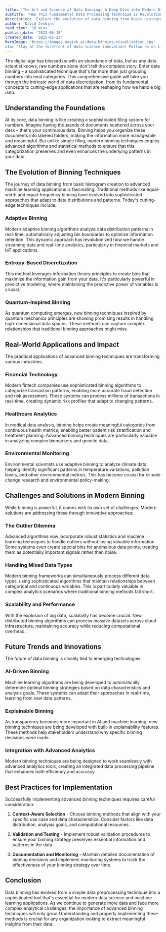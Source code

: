 ```yaml
---
title: 'The Art and Science of Data Binning: A Deep Dive into Modern Discretization Techniques'
subtitle: 'How This Fundamental Data Processing Technique is Revolutionizing Machine Learning and Analytics in 2023'
description: 'Explore the evolution of data binning from basic histogram creation to cutting-edge applications in machine learning. Learn how modern discretization techniques are transforming industries through adaptive algorithms, entropy-based methods, and quantum-inspired approaches.'
author: 'David Jenkins'
read_time: '10 mins'
publish_date: '2023-06-15'
created_date: '2025-02-23'
heroImage: 'https://images.magick.ai/data-binning-visualization.jpg'
cta: 'Stay at the forefront of data science innovation! Follow us on LinkedIn for more insights into advanced analytics techniques and industry best practices.'
---
```


The digital age has blessed us with an abundance of data, but as any data scientist knows, raw numbers alone don't tell the complete story. Enter data binning – a sophisticated technique that's far more than just grouping numbers into neat categories. This comprehensive guide will take you through the intricate world of data discretization, from its fundamental concepts to cutting-edge applications that are reshaping how we handle big data.

## Understanding the Foundations

At its core, data binning is like creating a sophisticated filing system for numbers. Imagine having thousands of documents scattered across your desk – that's your continuous data. Binning helps you organize these documents into labeled folders, making the information more manageable and meaningful. But unlike simple filing, modern binning techniques employ advanced algorithms and statistical methods to ensure that this categorization preserves and even enhances the underlying patterns in your data.

## The Evolution of Binning Techniques

The journey of data binning from basic histogram creation to advanced machine learning applications is fascinating. Traditional methods like equal-width and equal-frequency binning have evolved into sophisticated approaches that adapt to data distributions and patterns. Today's cutting-edge techniques include:

### Adaptive Binning

Modern adaptive binning algorithms analyze data distribution patterns in real-time, automatically adjusting bin boundaries to optimize information retention. This dynamic approach has revolutionized how we handle streaming data and real-time analytics, particularly in financial markets and IoT applications.

### Entropy-Based Discretization

This method leverages information theory principles to create bins that maximize the information gain from your data. It's particularly powerful in predictive modeling, where maintaining the predictive power of variables is crucial.

### Quantum-Inspired Binning

As quantum computing emerges, new binning techniques inspired by quantum mechanics principles are showing promising results in handling high-dimensional data spaces. These methods can capture complex relationships that traditional binning approaches might miss.

## Real-World Applications and Impact

The practical applications of advanced binning techniques are transforming various industries:

### Financial Technology

Modern fintech companies use sophisticated binning algorithms to categorize transaction patterns, enabling more accurate fraud detection and risk assessment. These systems can process millions of transactions in real-time, creating dynamic risk profiles that adapt to changing patterns.

### Healthcare Analytics

In medical data analysis, binning helps create meaningful categories from continuous health metrics, enabling better patient risk stratification and treatment planning. Advanced binning techniques are particularly valuable in analyzing complex biomarkers and genetic data.

### Environmental Monitoring

Environmental scientists use adaptive binning to analyze climate data, helping identify significant patterns in temperature variations, pollution levels, and other environmental metrics. This has become crucial for climate change research and environmental policy-making.

## Challenges and Solutions in Modern Binning

While binning is powerful, it comes with its own set of challenges. Modern solutions are addressing these through innovative approaches:

### The Outlier Dilemma

Advanced algorithms now incorporate robust statistics and machine learning techniques to handle outliers without losing valuable information. Some systems even create special bins for anomalous data points, treating them as potentially important signals rather than noise.

### Handling Mixed Data Types

Modern binning frameworks can simultaneously process different data types, using sophisticated algorithms that maintain relationships between categorical and continuous variables. This is particularly valuable in complex analytics scenarios where traditional binning methods fall short.

### Scalability and Performance

With the explosion of big data, scalability has become crucial. New distributed binning algorithms can process massive datasets across cloud infrastructure, maintaining accuracy while reducing computational overhead.

## Future Trends and Innovations

The future of data binning is closely tied to emerging technologies:

### AI-Driven Binning

Machine learning algorithms are being developed to automatically determine optimal binning strategies based on data characteristics and analysis goals. These systems can adapt their approaches in real-time, learning from new data patterns.

### Explainable Binning

As transparency becomes more important in AI and machine learning, new binning techniques are being developed with built-in explainability features. These methods help stakeholders understand why specific binning decisions were made.

### Integration with Advanced Analytics

Modern binning techniques are being designed to work seamlessly with advanced analytics tools, creating an integrated data processing pipeline that enhances both efficiency and accuracy.

## Best Practices for Implementation

Successfully implementing advanced binning techniques requires careful consideration:

1. **Context-Aware Selection** - Choose binning methods that align with your specific use case and data characteristics. Consider factors like data distribution, analysis goals, and computational resources.

2. **Validation and Testing** - Implement robust validation procedures to ensure your binning strategy preserves essential information and patterns in the data.

3. **Documentation and Monitoring** - Maintain detailed documentation of binning decisions and implement monitoring systems to track the effectiveness of your binning strategy over time.

## Conclusion

Data binning has evolved from a simple data preprocessing technique into a sophisticated tool that's essential for modern data science and machine learning applications. As we continue to generate more data and face more complex analytical challenges, the importance of advanced binning techniques will only grow. Understanding and properly implementing these methods is crucial for any organization looking to extract meaningful insights from their data.